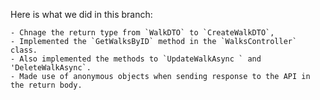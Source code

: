 Here is what we did in this branch:

    - Chnage the return type from `WalkDTO` to `CreateWalkDTO`,
    - Implemented the `GetWalksByID` method in the `WalksController` class.
    - Also implemented the methods to `UpdateWalkAsync ` and 'DeleteWalkAsync`.
    - Made use of anonymous objects when sending response to the API in the return body.